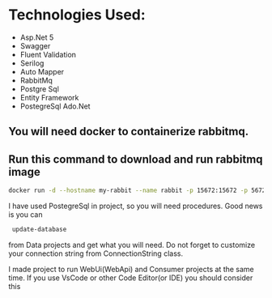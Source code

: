 # Technologies Used:
- Asp.Net 5
- Swagger
- Fluent Validation
- Serilog
- Auto Mapper
- RabbitMq
- Postgre Sql
- Entity Framework
- PostegreSql Ado.Net

## You will need docker to containerize rabbitmq. 
## Run this command to download and run rabbitmq image

```bash
docker run -d --hostname my-rabbit --name rabbit -p 15672:15672 -p 5672:5672 rabbitmq:3.9-management
```
I have used PostegreSql in project, so you will need procedures. Good news is you can
```bash
 update-database
```
from Data projects and get what you will need. Do not forget to customize your connection string from ConnectionString class.

I made project to run WebUi(WebApi) and Consumer projects at the same time. If you use VsCode or other Code Editor(or IDE) you should consider this

